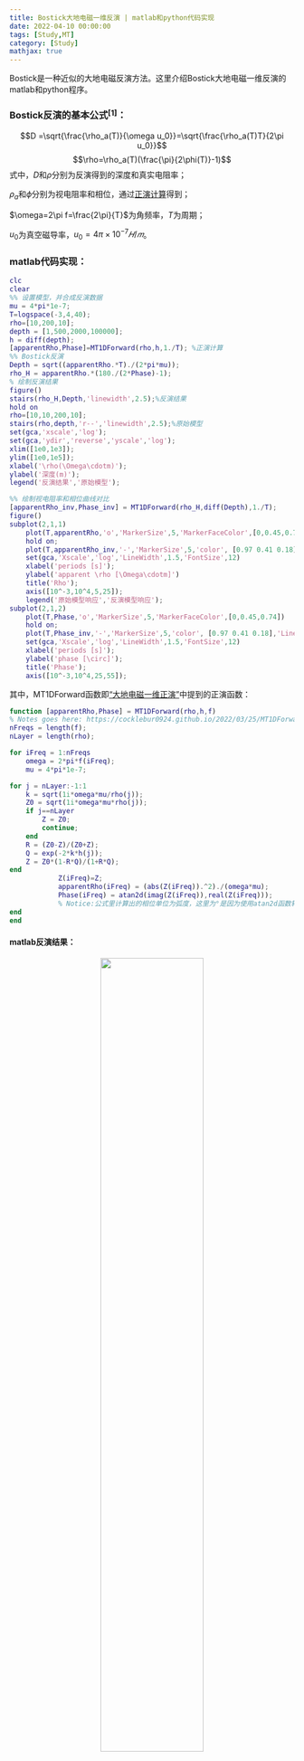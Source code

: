 ```yaml
---
title: Bostick大地电磁一维反演 | matlab和python代码实现
date: 2022-04-10 00:00:00
tags: [Study,MT]
category: [Study]
mathjax: true
---
```



Bostick是一种近似的大地电磁反演方法。这里介绍Bostick大地电磁一维反演的matlab和python程序。

### Bostick反演的基本公式$^{[1]}$：
$$D =\sqrt{\frac{\rho_a(T)}{\omega u_0}}=\sqrt{\frac{\rho_a(T)T}{2\pi u_0}}$$ 
$$\rho=\rho_a(T)(\frac{\pi}{2\phi(T)}-1)$$
式中，$D$和$\rho$分别为反演得到的深度和真实电阻率；

$\rho_a$和$\phi$分别为视电阻率和相位，通过[正演计算](https://cocklebur0924.github.io/2022/03/25/MT1DForward/)得到；

$\omega=2\pi f=\frac{2\pi}{T}$为角频率，$T$为周期；

$u_0$为真空磁导率，$u_0=4\pi×10^{−7}𝐻/𝑚$。

### matlab代码实现：
```matlab
clc
clear
%% 设置模型，并合成反演数据
mu = 4*pi*1e-7;
T=logspace(-3,4,40);
rho=[10,200,10];
depth = [1,500,2000,100000];
h = diff(depth);
[apparentRho,Phase]=MT1DForward(rho,h,1./T); %正演计算
%% Bostick反演
Depth = sqrt((apparentRho.*T)./(2*pi*mu));
rho_H = apparentRho.*(180./(2*Phase)-1);
% 绘制反演结果
figure()
stairs(rho_H,Depth,'linewidth',2.5);%反演结果
hold on
rho=[10,10,200,10];
stairs(rho,depth,'r--','linewidth',2.5);%原始模型
set(gca,'xscale','log');
set(gca,'ydir','reverse','yscale','log');
xlim([1e0,1e3]);
ylim([1e0,1e5]);
xlabel('\rho(\Omega\cdotm)');
ylabel('深度(m)');
legend('反演结果','原始模型');

%% 绘制视电阻率和相位曲线对比
[apparentRho_inv,Phase_inv] = MT1DForward(rho_H,diff(Depth),1./T); 
figure()
subplot(2,1,1)
    plot(T,apparentRho,'o','MarkerSize',5,'MarkerFaceColor',[0,0.45,0.74])
    hold on;
    plot(T,apparentRho_inv,'-','MarkerSize',5,'color', [0.97 0.41 0.18],'LineWidth',2)
    set(gca,'Xscale','log','LineWidth',1.5,'FontSize',12)
    xlabel('periods [s]');
    ylabel('apparent \rho [\Omega\cdotm]')
    title('Rho');
    axis([10^-3,10^4,5,25]);
    legend('原始模型响应','反演模型响应');
subplot(2,1,2)
    plot(T,Phase,'o','MarkerSize',5,'MarkerFaceColor',[0,0.45,0.74])
    hold on;
    plot(T,Phase_inv,'-','MarkerSize',5,'color', [0.97 0.41 0.18],'LineWidth',2)
    set(gca,'Xscale','log','LineWidth',1.5,'FontSize',12)
    xlabel('periods [s]');
    ylabel('phase [\circ]');
    title('Phase');
    axis([10^-3,10^4,25,55]);    
```
其中，MT1DForward函数即[“大地电磁一维正演”](https://cocklebur0924.github.io/2022/03/25/MT1DForward/)中提到的正演函数：
```matlab
function [apparentRho,Phase] = MT1DForward(rho,h,f)  
% Notes goes here: https://cocklebur0924.github.io/2022/03/25/MT1DForward/
nFreqs = length(f);
nLayer = length(rho);

for iFreq = 1:nFreqs
    omega = 2*pi*f(iFreq);
    mu = 4*pi*1e-7;

for j = nLayer:-1:1
    k = sqrt(1i*omega*mu/rho(j));
    Z0 = sqrt(1i*omega*mu*rho(j));
    if j==nLayer
        Z = Z0;
        continue;
    end
    R = (Z0-Z)/(Z0+Z);
    Q = exp(-2*k*h(j));
    Z = Z0*(1-R*Q)/(1+R*Q);
end
            Z(iFreq)=Z;
            apparentRho(iFreq) = (abs(Z(iFreq)).^2)./(omega*mu);
            Phase(iFreq) = atan2d(imag(Z(iFreq)),real(Z(iFreq))); 
            % Notice:公式里计算出的相位单位为弧度，这里为°是因为使用atan2d函数转换成了度
end  
end
```

#### matlab反演结果：
<div style="display:none">![matlab result](/images/PictureInsert/Bostick_result_matlab.png)</div>
<center><img src=/images/PictureInsert/Bostick_result_matlab.png width=60% /></center>
<center>反演结果</center>

<div style="display:none">![matlab response](/images/PictureInsert/Bostick_response_matlab.png)</div>

<center><img src=/images/PictureInsert/Bostick_response_matlab.png width=60% /></center>
<center>反演模型响应</center>

### python代码实现$^{[2]}$：

```python
import numpy as np
import matplotlib.pyplot as plt
# 设置中文显示
font = {'family':'SimHei'}
plt.rcParams["axes.unicode_minus"] = False

# 定义正演函数
def MT1DForward(rho, h, T):
    mu = (4e-7)*np.pi
    nLayer = len(rho) 

    k = np.zeros((len(rho), len(T)), dtype = np.complex)
    for i in range(len(rho)):
        k[i] = np.sqrt((1j*2*np.pi*mu)/(T*rho[i]))

    Z = (2j*mu*np.pi)/(T*k[nLayer-1]) 
    layer = np.arange(nLayer-1, 0, -1) 
    for n in layer:
        A = (1j*mu*2*np.pi)/(T*k[n-1])
        B = np.exp(-2*k[n-1]*h[n-1])
        Z = A*(A*(1-B)+Z*(1+B))/(A*(1+B)+Z*(1-B))

    apparentRho = (T/(mu*2*np.pi))*(np.abs(Z)**2)
    phase = np.arctan(Z.imag/Z.real)*180/np.pi
    return [apparentRho, phase]

# 定义 bostick 反演函数
def bostick(apparentRho, phase, T):
    mu = (4e-7)*np.pi
    Depth = np.sqrt((apparentRho*T)/(2*np.pi*mu))
    rho_H = apparentRho*(180/(2*phase)-1)
    return Depth, rho_H

# 设置理论模型
T = np.logspace(-3, 4, 40)
depth = np.array([1, 500, 2000, 100000])
rho = [10, 200, 10]
h = np.diff(depth)
# 正演计算得到反演的原始数据
apparentRho, phase = MT1DForward(rho, h, T)

# 反演计算
Depth, rho_H = bostick(apparentRho, phase, T)

# 绘制反演结果图
plt.figure()
rho = [10, 10, 200, 10]
plt.plot(rho, depth, drawstyle = 'steps-post',
        label = '原始模型')
plt.plot(rho_H, Depth, drawstyle = 'steps-post',
        label = '反演结果')
# ax = plt.gca()
# ax.invert_yaxis()
plt.xlim(1e0,1e3)
plt.ylim(1e5,1e0)
plt.legend(prop = font)
plt.xlabel(r'$\rho(\Omega\cdot m$)', font)
plt.ylabel('深度(m)', font)
plt.loglog()
plt.savefig('Bostick_result_python.png', dpi =  300)

#绘制反演对比图
plt.figure()
H = np.diff(Depth)  #计算出bostick反演的层厚度
apparentRho_inv, phase_inv = MT1DForward(rho_H, H, T) # 将反演结果进行正演
# 绘制电阻率响应模型
plt.subplot(211)
plt.plot(T, apparentRho, '*', label = '原始模型响应')
plt.plot(T, apparentRho_inv, label = '反演模型响应')
plt.xlabel('period(s)')
plt.ylabel(r'$apparent \rho(\Omega\cdot m)$')
plt.semilogx()
plt.legend(prop = font)
# 绘制相位响应模型
plt.subplot(212)
plt.plot(T, phase, '*', label = '原始模型响应')
plt.plot(T, phase_inv, label = '反演模型响应')
plt.xlabel('period(s)')
plt.ylabel('Phase(°)')
plt.semilogx()
plt.legend(prop = font, loc=4)
plt.savefig('Bostick_response_python')

plt.show()
```
#### python反演结果：
<div style="display:none">![原图](/images/PictureInsert/Bostick_result_python.png)</div>

<center><img src=/images/PictureInsert/Bostick_result_python.png width=60% /></center>
<center>反演结果</center>

<div style="display:none">![](/images/PictureInsert/Bostick_response_python.png)</div>

<center><img src=/images/PictureInsert/Bostick_response_python.png width=60% /></center>
<center>反演模型响应</center>

### Reference:
[1] [Jones A G. On the equivalence of the Niblett and Bostick transformation in the magnetotelluric method. J Geophys, 1983(53):72~73](https://www.researchgate.net/profile/Alan-Jones-13/publication/235783201_On_the_equivalence_of_the_Niblett_and_Bostick_transformation_in_the_magnetotelluric_method/links/0c9605379d1025d125000000/On-the-equivalence-of-the-Niblett-and-Bostick-transformation-in-the-magnetotelluric-method.pdf)

[2] [知乎回答：Bostick大地电磁一维反演](https://zhuanlan.zhihu.com/p/150675101)
